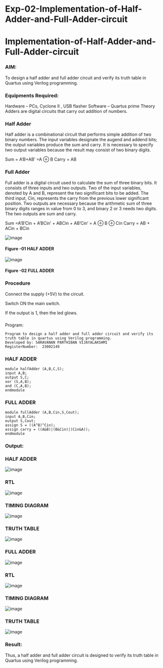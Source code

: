 # Exp-02-Implementation-of-Half-Adder-and-Full-Adder-circuit

# Implementation-of-Half-Adder-and-Full-Adder-circuit
### AIM:
To design a half adder and full adder circuit and verify its truth table in Quartus using Verilog programming.

### Equipments Required:
Hardware – PCs, Cyclone II , USB flasher
Software – Quartus prime
Theory
Adders are digital circuits that carry out addition of numbers.

### Half Adder
Half adder is a combinational circuit that performs simple addition of two binary numbers. The input variables designate the augend and addend bits; the output variables produce the sum and carry. It is necessary to specify two output variables because the result may consist of two binary digits.

Sum = A’B+AB’ =A ⊕ B Carry = AB

### Full Adder
Full adder is a digital circuit used to calculate the sum of three binary bits. It consists of three inputs and two outputs. Two of the input variables, denoted by A and B, represent the two significant bits to be added. The third input, Cin, represents the carry from the previous lower significant position. Two outputs are necessary because the arithmetic sum of three binary digits ranges in value from 0 to 3, and binary 2 or 3 needs two digits. The two outputs are sum and carry.

Sum =A’B’Cin + A’BCin’ + ABCin + AB’Cin’ = A ⊕ B ⊕ Cin Carry = AB + ACin + BCin

 ![image](https://user-images.githubusercontent.com/36288975/163552156-a13e5a56-c638-4110-97d9-8896907c8d25.png)

#### Figure -01 HALF ADDER 


![image](https://user-images.githubusercontent.com/36288975/163552057-b3547877-6d07-45b4-b7e0-bcfebfad9e1d.png)

#### Figure -02 FULL ADDER 

### Procedure

Connect the supply (+5V) to the circuit.

Switch ON the main switch.

If the output is 1, then the led glows.
### 
Program:
```
Program to design a half adder and full adder circuit and verify its truth table in quartus using Verilog programming.
Developed by: SARAVANAN PARTHIBAN VIJAYALAKSHMI
RegisterNumber:  23002149
```
### HALF ADDER
```
module halfAdder (A,B,C,S);
input A,B;
output S,C;
xor (S,A,B);
and (C,A,B);
endmodule
```
### FULL ADDER
```
module fullAdder (A,B,Cin,S,Cout);
input A,B,Cin;
output S,Cout;
assign S = ((A^B)^Cin);
assign carry = ((A&B)|(B&Cin)|(Cin&A));
endmodule
```

### Output:
### HALF ADDER
![image](https://github.com/SaravananPV3010/Exp-02-Implementation-of-Half-Adder-and-Full-Adder-circuit/assets/139754526/382b11f1-ed88-454f-862c-d6f15f6784f4)

### RTL
![image](https://github.com/SaravananPV3010/Exp-02-Implementation-of-Half-Adder-and-Full-Adder-circuit/assets/139754526/35c4287b-b534-4b30-977c-c59afe18f0b1)

### TIMING DIAGRAM
![image](https://github.com/SaravananPV3010/Exp-02-Implementation-of-Half-Adder-and-Full-Adder-circuit/assets/139754526/a5c51b12-424e-46c5-8d9a-cefe9fb7d984)

### TRUTH TABLE 
![image](https://github.com/SaravananPV3010/Exp-02-Implementation-of-Half-Adder-and-Full-Adder-circuit/assets/139754526/b39d299a-077e-4217-b595-480a941db23f)

### FULL ADDER
![image](https://github.com/SaravananPV3010/Exp-02-Implementation-of-Half-Adder-and-Full-Adder-circuit/assets/139754526/a512a3e3-b141-434d-acad-541380dfb04b)

### RTL
![image](https://github.com/SaravananPV3010/Exp-02-Implementation-of-Half-Adder-and-Full-Adder-circuit/assets/139754526/605ab8af-dbc7-49d4-a178-0f6b3f010074)

### TIMING DIAGRAM
![image](https://github.com/SaravananPV3010/Exp-02-Implementation-of-Half-Adder-and-Full-Adder-circuit/assets/139754526/ddeabd8e-6c35-4b76-8be9-c16df470ce11)

### TRUTH TABLE
![image](https://github.com/SaravananPV3010/Exp-02-Implementation-of-Half-Adder-and-Full-Adder-circuit/assets/139754526/4b49dc51-3457-4557-8c6d-250deddc076f)

### Result:
Thus, a half adder and full adder circuit is designed to verify its truth table in Quartus using Verilog programming.
